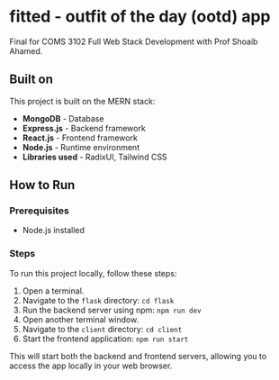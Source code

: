 # fitted - outfit of the day (ootd) app

Final for COMS 3102 Full Web Stack Development with Prof Shoaib Ahamed. 

## Built on

This project is built on the MERN stack:
- **MongoDB** - Database
- **Express.js** - Backend framework
- **React.js** - Frontend framework
- **Node.js** - Runtime environment
- **Libraries used** - RadixUI, Tailwind CSS

## How to Run

### Prerequisites
- Node.js installed

### Steps
To run this project locally, follow these steps:

1. Open a terminal.
2. Navigate to the `flask` directory: `cd flask`
3. Run the backend server using npm: `npm run dev`
4. Open another terminal window.
5. Navigate to the `client` directory: `cd client`
6. Start the frontend application: `npm run start`


This will start both the backend and frontend servers, allowing you to access the app locally in your web browser.
